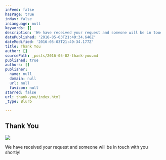 ```yaml
---
inFeed: false
hasPage: true
inNav: false
inLanguage: null
keywords: []
description: 'We have received your request and someone will be in touch with you shortly!'
datePublished: '2016-05-03T21:49:34.646Z'
dateModified: '2016-05-03T21:49:34.177Z'
title: Thank You
author: []
sourcePath: _posts/2016-05-02-thank-you.md
published: true
authors: []
publisher:
  name: null
  domain: null
  url: null
  favicon: null
starred: false
url: thank-you/index.html
_type: Blurb

---
```

## Thank You
![](https://the-grid-user-content.s3-us-west-2.amazonaws.com/6f67b7da-a1e6-4ebc-8bb8-835de3e3908c.jpg)

We have received your request and someone will be in touch with you shortly!